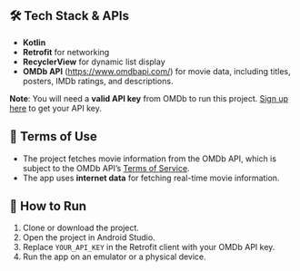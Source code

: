 ## 🛠 Tech Stack & APIs

- **Kotlin**
- **Retrofit** for networking
- **RecyclerView** for dynamic list display
- **OMDb API** (https://www.omdbapi.com/) for movie data, including titles, posters, IMDb ratings, and descriptions.

**Note**: You will need a **valid API key** from OMDb to run this project. [Sign up here](https://www.omdbapi.com/apikey.aspx) to get your API key.

## 📄 Terms of Use

- The project fetches movie information from the OMDb API, which is subject to the OMDb API’s [Terms of Service](https://www.omdbapi.com/terms).
- The app uses **internet data** for fetching real-time movie information.

## 📂 How to Run

1. Clone or download the project.
2. Open the project in Android Studio.
3. Replace `YOUR_API_KEY` in the Retrofit client with your OMDb API key.
4. Run the app on an emulator or a physical device.

